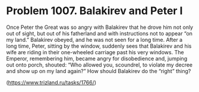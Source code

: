 # Problem 1007. Balakirev and Peter I 

Once Peter the Great was so angry with Balakirev that he drove him not only out of sight, but out of his fatherland and with instructions not to appear “on my land.” Balakirev obeyed, and he was not seen for a long time. After a long time, Peter, sitting by the window, suddenly sees that Balakirev and his wife are riding in their one-wheeled carriage past his very windows. The Emperor, remembering him, became angry for disobedience and, jumping out onto porch, shouted: “Who allowed you, scoundrel, to violate my decree and show up on my land again?” How should Balakirev do the “right” thing?

(https://www.trizland.ru/tasks/1766/)